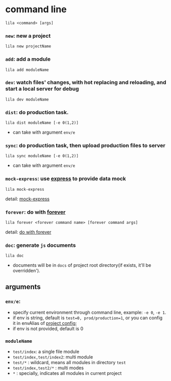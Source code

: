 # command line

```
lila <command> [args]
```


### `new`: new a project

```
lila new projectName
```

### `add`: add a module

```
lila add moduleName
```

### `dev`: watch files' changes, with hot replacing and reloading, and start a local server for debug

```
lila dev moduleName
```

### `dist`: do production task.

```
lila dist moduleName [-e 0(1,2)] 
```

* can take with argument `env/e`

### `sync`: do production task, then upload production files to server

```
lila sync moduleName [-e 0(1,2)] 
```

* can take with argument `env/e`

### `mock-express`: use [express](https://github.com/expressjs/express) to provide data mock

```
lila mock-express
```

detail: [mock-express](./express.md)

### `forever`: do with [forever](https://github.com/foreverjs/forever)

```
lila forever <forever command name> [forever command args]
```

detail: [do with forever](./forever.md)

### `doc`: generate `js` documents

```
lila doc
```

* documents will be in `docs` of project root directory(if exists, it'll be overridden').

## arguments

### `env/e`: 

* specify current environment through command line, example:  `-e 0`, `-e 1`.
* if env is string, default is `test=0, prod/production=1`, or you can config it in envAlias of [project config](./config.md);
* if env is not provided, default is 0

### `moduleName`

* `test/index`: a single file module
* `test/index,test/index2`: multi module
* `test/*` : wildcard, means all modules in directory `test`
* `test/index,test2/*` : multi modes
* `*` : specially, indicates all modules in current project
